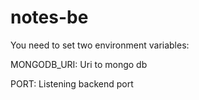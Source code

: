 # notes-be

You need to set two environment variables:

MONGODB_URI: Uri to mongo db

PORT: Listening backend port